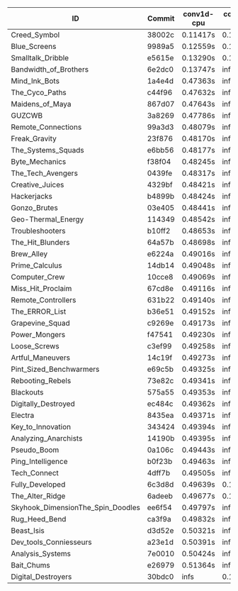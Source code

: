|ID|Commit|conv1d-cpu|conv1d-gpu|DWSPConv2D-gpu|gemm-gpu|avg|
|-|-|-|-|-|-|-|
|Creed_Symbol|38002c|0.11417s|0.10873s|infs|1.70186s|infs|
|Blue_Screens|9989a5|0.12559s|0.16614s|infs|4.44674s|infs|
|Smalltalk_Dribble|e5615e|0.13290s|0.15447s|infs|4.41800s|infs|
|Bandwidth_of_Brothers|6e2dc0|0.13747s|infs|infs|2.05697s|infs|
|Mind_Ink_Bots|1a4e4d|0.47363s|infs|infs|4.48605s|infs|
|The_Cyco_Paths|c44f96|0.47632s|infs|infs|4.49830s|infs|
|Maidens_of_Maya|867d07|0.47643s|infs|infs|4.49202s|infs|
|GUZCWB|3a8269|0.47786s|infs|infs|4.50345s|infs|
|Remote_Connections|99a3d3|0.48079s|infs|infs|4.53086s|infs|
|Freak_Gravity|23f876|0.48170s|infs|infs|4.49094s|infs|
|The_Systems_Squads|e6bb56|0.48177s|infs|infs|4.49793s|infs|
|Byte_Mechanics|f38f04|0.48245s|infs|infs|4.43104s|infs|
|The_Tech_Avengers|0439fe|0.48317s|infs|infs|4.49916s|infs|
|Creative_Juices|4329bf|0.48421s|infs|infs|4.50082s|infs|
|Hackerjacks|b4899b|0.48424s|infs|infs|4.45922s|infs|
|Gonzo_Brutes|03e405|0.48441s|infs|infs|4.46350s|infs|
|Geo-Thermal_Energy|114349|0.48542s|infs|infs|4.42056s|infs|
|Troubleshooters|b10ff2|0.48653s|infs|infs|4.49014s|infs|
|The_Hit_Blunders|64a57b|0.48698s|infs|infs|4.43587s|infs|
|Brew_Alley|e6224a|0.49016s|infs|infs|4.42460s|infs|
|Prime_Calculus|14db14|0.49048s|infs|infs|4.47692s|infs|
|Computer_Crew|10cce8|0.49069s|infs|infs|4.48268s|infs|
|Miss_Hit_Proclaim|67cd8e|0.49116s|infs|infs|4.43691s|infs|
|Remote_Controllers|631b22|0.49140s|infs|infs|4.49628s|infs|
|The_ERROR_List|b36e51|0.49152s|infs|infs|4.48543s|infs|
|Grapevine_Squad|c9269e|0.49173s|infs|infs|4.43984s|infs|
|Power_Mongers|f47541|0.49230s|infs|infs|4.43438s|infs|
|Loose_Screws|c3ef99|0.49258s|infs|infs|4.44546s|infs|
|Artful_Maneuvers|14c19f|0.49273s|infs|infs|4.43923s|infs|
|Pint_Sized_Benchwarmers|e69c5b|0.49325s|infs|infs|4.47098s|infs|
|Rebooting_Rebels|73e82c|0.49341s|infs|infs|4.47532s|infs|
|Blackouts|575a55|0.49353s|infs|infs|4.48552s|infs|
|Digitally_Destroyed|ec484c|0.49362s|infs|infs|4.42888s|infs|
|Electra|8435ea|0.49371s|infs|infs|4.42038s|infs|
|Key_to_Innovation|343424|0.49394s|infs|infs|4.50200s|infs|
|Analyzing_Anarchists|14190b|0.49395s|infs|infs|4.49366s|infs|
|Pseudo_Boom|0a106c|0.49443s|infs|infs|4.42488s|infs|
|Ping_Intelligence|b0f23b|0.49463s|infs|infs|4.53193s|infs|
|Tech_Connect|4dff7b|0.49505s|infs|infs|4.48816s|infs|
|Fully_Developed|6c3d8d|0.49639s|0.14024s|infs|4.43769s|infs|
|The_Alter_Ridge|6adeeb|0.49677s|0.16839s|infs|4.44355s|infs|
|Skyhook_DimensionThe_Spin_Doodles|ee6f54|0.49797s|infs|infs|4.50787s|infs|
|Rug_Heed_Bend|ca3f9a|0.49832s|infs|infs|4.41363s|infs|
|Beast_Isis|d3d52e|0.50321s|infs|infs|4.43376s|infs|
|Dev_tools_Conniesseurs|a23e1d|0.50391s|infs|infs|4.48418s|infs|
|Analysis_Systems|7e0010|0.50424s|infs|infs|4.50617s|infs|
|Bait_Chums|e26979|0.51364s|infs|infs|4.49523s|infs|
|Digital_Destroyers|30bdc0|infs|0.13204s|infs|1.91616s|infs|
